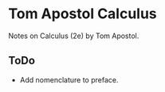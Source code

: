# Tom Apostol Calculus

Notes on Calculus (2e) by Tom Apostol.

## ToDo

- Add nomenclature to preface.
